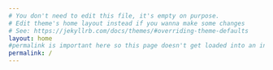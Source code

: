 ```yaml
---
# You don't need to edit this file, it's empty on purpose.
# Edit theme's home layout instead if you wanna make some changes
# See: https://jekyllrb.com/docs/themes/#overriding-theme-defaults
layout: home
#permalink is important here so this page doesn't get loaded into an interior folder based on the interior 'include:' folder
permalink: /
---
```

